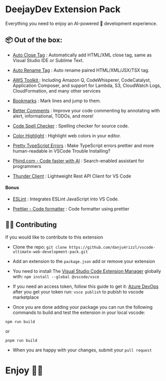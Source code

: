 # DeejayDev Extension Pack

Everything you need to enjoy an AI-powered 🤖 development experience.

## 📦 Out of the box:
- [Auto Close Tag](https://marketplace.visualstudio.com/items?itemName=formulahendry.auto-close-tag) : Automatically add HTML/XML close tag, same as Visual Studio IDE or Sublime Text.

- [Auto Rename Tag](https://marketplace.visualstudio.com/items?itemName=formulahendry.auto-rename-tag) : Auto rename paired HTML/XML/JSX/TSX tag.

- [AWS Toolkit ](https://marketplace.visualstudio.com/items?itemName=AmazonWebServices.aws-toolkit-vscode) : Including Amazon Q, CodeWhisperer, CodeCatalyst, Application Composer, and support for Lambda, S3, CloudWatch Logs, CloudFormation, and many other services

- [Bookmarks](https://marketplace.visualstudio.com/items?itemName=alefragnani.Bookmarks) : Mark lines and jump to them.

- [Better Comments](https://marketplace.visualstudio.com/items?itemName=aaron-bond.better-comments) : Improve your code commenting by annotating with alert, informational, TODOs, and more!

- [Code Spell Checker](https://marketplace.visualstudio.com/items?itemName=streetsidesoftware.code-spell-checker) : Spelling checker for source code.

- [Color Highlight](https://marketplace.visualstudio.com/items?itemName=naumovs.color-highlight) : Highlight web colors in your editor.

- [Pretty TypeScript Errors](https://marketplace.visualstudio.com/items?itemName=yoavbls.pretty-ts-errors) : Make TypeScript errors prettier and more human-readable in VSCode
Trouble Installing?

- [Phind.com - Code faster with AI](https://marketplace.visualstudio.com/items?itemName=phind.phind) : Search-enabled assistant for programmers

- [Thunder Client](https://marketplace.visualstudio.com/items?itemName=rangav.vscode-thunder-client) : Lightweight Rest API Client for VS Code

#### Bonus

- [ESLint](https://marketplace.visualstudio.com/items?itemName=dbaeumer.vscode-eslint) : Integrates ESLint JavaScript into VS Code.

- [Prettier - Code formatter](https://marketplace.visualstudio.com/items?itemName=esbenp.prettier-vscode) : Code formatter using prettier

##

## 🙌🏽 Contributing

If you would like to contribute to this extension

- Clone the repo:
  `git clone https://github.com/danju4rizzl/vscode-ultimate-web-development-pack.git`



- Add an extension to the `package.json` add or remove your extension

- You need to install The [Visual Studio Code Extension Manager](https://www.npmjs.com/package/@vscode/vsce) globally with: `npm install --global @vscode/vsce`

- If you need an access token, follow this guide to get it: [Azure DevOps](https://learn.microsoft.com/en-us/azure/devops/organizations/accounts/create-organization?view=azure-devops) after you get your token run: `vsce publish` to pubish to vscode marketplace


- Once you are done adding your package you can run the following commands to build and test the extension in your local vscode:
```
npm run build
```
or
```
pnpm run build
```

- When you are happy with your changes, submit your `pull request`


# Enjoy 👍🏽
